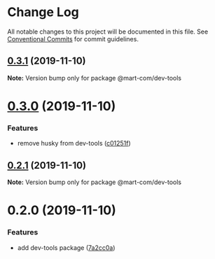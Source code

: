 # Change Log

All notable changes to this project will be documented in this file.
See [Conventional Commits](https://conventionalcommits.org) for commit guidelines.

## [0.3.1](https://github.com/mart-com/npm-shared-configs/compare/@mart-com/dev-tools@0.3.0...@mart-com/dev-tools@0.3.1) (2019-11-10)

**Note:** Version bump only for package @mart-com/dev-tools





# [0.3.0](https://github.com/mart-com/npm-shared-configs/compare/@mart-com/dev-tools@0.2.1...@mart-com/dev-tools@0.3.0) (2019-11-10)


### Features

* remove husky from dev-tools ([c01251f](https://github.com/mart-com/npm-shared-configs/commit/c01251f67d66eefb2d0934a4b9de59682b2156d1))





## [0.2.1](https://github.com/mart-com/npm-shared-configs/compare/@mart-com/dev-tools@0.2.0...@mart-com/dev-tools@0.2.1) (2019-11-10)

**Note:** Version bump only for package @mart-com/dev-tools





# 0.2.0 (2019-11-10)


### Features

* add dev-tools package ([7a2cc0a](https://github.com/mart-com/npm-shared-configs/commit/7a2cc0a830b626b60631aee1040610f9ae3092e8))

